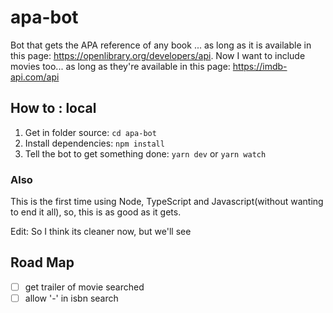 # apa-bot
Bot that gets the APA reference of any book ... as long as it is available in this page: https://openlibrary.org/developers/api.
Now I want to include movies too... as long as they're available in this page: https://imdb-api.com/api

## How to : local
1. Get in folder source: ```cd apa-bot```
2. Install dependencies: ```npm install```
3. Tell the bot to get something done: ```yarn dev```
or ```yarn watch```

### Also
This is the first time using Node, TypeScript and Javascript(without wanting to end it all), so, this is as good as it gets.

Edit:
So I think its cleaner now, but we'll see

## Road Map

- [ ] get trailer of movie searched
- [ ] allow '-' in isbn search
